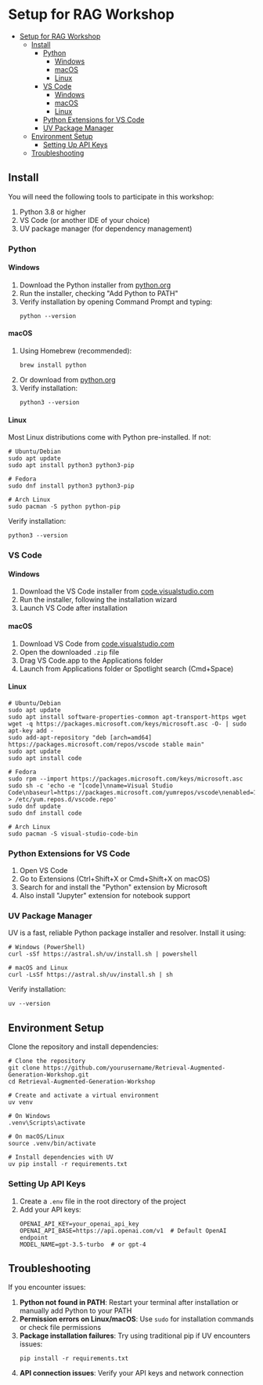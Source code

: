 # Setup for RAG Workshop

- [Setup for RAG Workshop](#setup-for-rag-workshop)
  - [Install](#install)
    - [Python](#python)
      - [Windows](#windows)
      - [macOS](#macos)
      - [Linux](#linux)
    - [VS Code](#vs-code)
      - [Windows](#windows-1)
      - [macOS](#macos-1)
      - [Linux](#linux-1)
    - [Python Extensions for VS Code](#python-extensions-for-vs-code)
    - [UV Package Manager](#uv-package-manager)
  - [Environment Setup](#environment-setup)
    - [Setting Up API Keys](#setting-up-api-keys)
  - [Troubleshooting](#troubleshooting)

## Install

You will need the following tools to participate in this workshop:
1. Python 3.8 or higher
2. VS Code (or another IDE of your choice)
3. UV package manager (for dependency management)

### Python

#### Windows

1. Download the Python installer from [python.org](https://www.python.org/downloads/)
2. Run the installer, checking "Add Python to PATH"
3. Verify installation by opening Command Prompt and typing:
   ```shell
   python --version
   ```

#### macOS

1. Using Homebrew (recommended):
   ```shell
   brew install python
   ```
2. Or download from [python.org](https://www.python.org/downloads/)
3. Verify installation:
   ```shell
   python3 --version
   ```

#### Linux

Most Linux distributions come with Python pre-installed. If not:

```shell
# Ubuntu/Debian
sudo apt update
sudo apt install python3 python3-pip

# Fedora
sudo dnf install python3 python3-pip

# Arch Linux
sudo pacman -S python python-pip
```

Verify installation:
```shell
python3 --version
```

### VS Code

#### Windows

1. Download the VS Code installer from [code.visualstudio.com](https://code.visualstudio.com/)
2. Run the installer, following the installation wizard
3. Launch VS Code after installation

#### macOS

1. Download VS Code from [code.visualstudio.com](https://code.visualstudio.com/)
2. Open the downloaded `.zip` file
3. Drag VS Code.app to the Applications folder
4. Launch from Applications folder or Spotlight search (Cmd+Space)

#### Linux

```shell
# Ubuntu/Debian
sudo apt update
sudo apt install software-properties-common apt-transport-https wget
wget -q https://packages.microsoft.com/keys/microsoft.asc -O- | sudo apt-key add -
sudo add-apt-repository "deb [arch=amd64] https://packages.microsoft.com/repos/vscode stable main"
sudo apt update
sudo apt install code

# Fedora
sudo rpm --import https://packages.microsoft.com/keys/microsoft.asc
sudo sh -c 'echo -e "[code]\nname=Visual Studio Code\nbaseurl=https://packages.microsoft.com/yumrepos/vscode\nenabled=1\ngpgcheck=1\ngpgkey=https://packages.microsoft.com/keys/microsoft.asc" > /etc/yum.repos.d/vscode.repo'
sudo dnf update
sudo dnf install code

# Arch Linux
sudo pacman -S visual-studio-code-bin
```

### Python Extensions for VS Code

1. Open VS Code
2. Go to Extensions (Ctrl+Shift+X or Cmd+Shift+X on macOS)
3. Search for and install the "Python" extension by Microsoft
4. Also install "Jupyter" extension for notebook support

### UV Package Manager

UV is a fast, reliable Python package installer and resolver. Install it using:

```shell
# Windows (PowerShell)
curl -sSf https://astral.sh/uv/install.sh | powershell

# macOS and Linux
curl -LsSf https://astral.sh/uv/install.sh | sh
```

Verify installation:
```shell
uv --version
```

## Environment Setup

Clone the repository and install dependencies:

```shell
# Clone the repository
git clone https://github.com/yourusername/Retrieval-Augmented-Generation-Workshop.git
cd Retrieval-Augmented-Generation-Workshop

# Create and activate a virtual environment
uv venv

# On Windows
.venv\Scripts\activate

# On macOS/Linux
source .venv/bin/activate

# Install dependencies with UV
uv pip install -r requirements.txt
```

### Setting Up API Keys

1. Create a `.env` file in the root directory of the project
2. Add your API keys:
   ```
   OPENAI_API_KEY=your_openai_api_key
   OPENAI_API_BASE=https://api.openai.com/v1  # Default OpenAI endpoint
   MODEL_NAME=gpt-3.5-turbo  # or gpt-4
   ```

## Troubleshooting

If you encounter issues:

1. **Python not found in PATH**: Restart your terminal after installation or manually add Python to your PATH
2. **Permission errors on Linux/macOS**: Use `sudo` for installation commands or check file permissions
3. **Package installation failures**: Try using traditional pip if UV encounters issues:
   ```
   pip install -r requirements.txt
   ```
4. **API connection issues**: Verify your API keys and network connection
